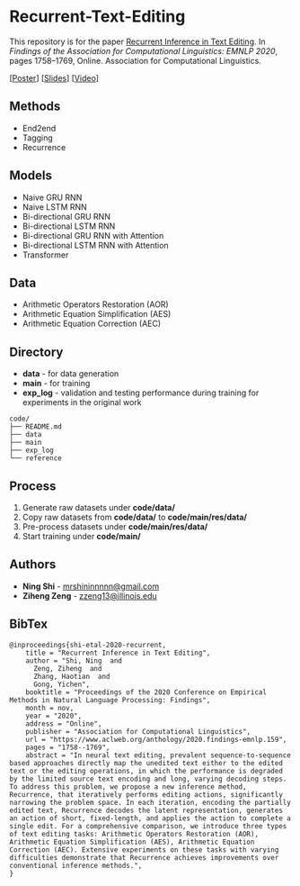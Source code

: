 # Recurrent-Text-Editing

This repository is for the paper [Recurrent Inference in Text Editing](https://www.aclweb.org/anthology/2020.findings-emnlp.159/). In *Findings of the Association for Computational Linguistics: EMNLP 2020*, pages 1758–1769, Online. Association for Computational Linguistics.

[[Poster](http://www.shininglab.ai/assets/posters/Recurrent_Inference_in_Text_Editing.pdf)] [[Slides](http://www.shininglab.ai/assets/slides/Recurrent_Inference_in_Text_Editing.pdf)] [[Video](https://slideslive.com/38940648/recurrent-inference-in-text-editing)]

## Methods
+ End2end
+ Tagging
+ Recurrence

## Models
+ Naive GRU RNN
+ Naive LSTM RNN
+ Bi-directional GRU RNN
+ Bi-directional LSTM RNN
+ Bi-directional GRU RNN with Attention
+ Bi-directional LSTM RNN with Attention
+ Transformer

## Data
+ Arithmetic Operators Restoration (AOR)
+ Arithmetic Equation Simplification (AES)
+ Arithmetic Equation Correction (AEC)

## Directory
+ **data** - for data generation
+ **main** - for training 
+ **exp_log** - validation and testing performance during training for experiments in the original work
```
code/
├── README.md
├── data
├── main
├── exp_log
└── reference
```

## Process
1. Generate raw datasets under **code/data/**
2. Copy raw datasets from **code/data/** to **code/main/res/data/**
3. Pre-process datasets under **code/main/res/data/**
4. Start training under **code/main/**

## Authors
* **Ning Shi** - mrshininnnnn@gmail.com
* **Ziheng Zeng** - zzeng13@illinois.edu

## BibTex
```
@inproceedings{shi-etal-2020-recurrent,
    title = "Recurrent Inference in Text Editing",
    author = "Shi, Ning  and
      Zeng, Ziheng  and
      Zhang, Haotian  and
      Gong, Yichen",
    booktitle = "Proceedings of the 2020 Conference on Empirical Methods in Natural Language Processing: Findings",
    month = nov,
    year = "2020",
    address = "Online",
    publisher = "Association for Computational Linguistics",
    url = "https://www.aclweb.org/anthology/2020.findings-emnlp.159",
    pages = "1758--1769",
    abstract = "In neural text editing, prevalent sequence-to-sequence based approaches directly map the unedited text either to the edited text or the editing operations, in which the performance is degraded by the limited source text encoding and long, varying decoding steps. To address this problem, we propose a new inference method, Recurrence, that iteratively performs editing actions, significantly narrowing the problem space. In each iteration, encoding the partially edited text, Recurrence decodes the latent representation, generates an action of short, fixed-length, and applies the action to complete a single edit. For a comprehensive comparison, we introduce three types of text editing tasks: Arithmetic Operators Restoration (AOR), Arithmetic Equation Simplification (AES), Arithmetic Equation Correction (AEC). Extensive experiments on these tasks with varying difficulties demonstrate that Recurrence achieves improvements over conventional inference methods.",
}
```
